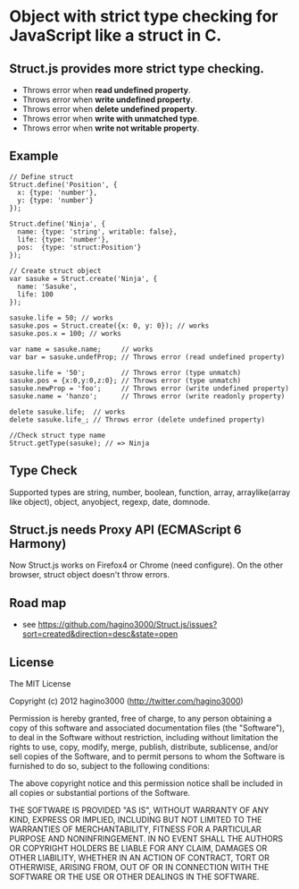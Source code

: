 # Object with strict type checking for JavaScript like a struct in C.

## Struct.js provides more strict type checking.

* Throws error when **read undefined property**.
* Throws error when **write undefined property**.
* Throws error when **delete undefined property**.
* Throws error when **write with unmatched type**.
* Throws error when **write not writable property**.

## Example

    // Define struct
    Struct.define('Position', {
      x: {type: 'number'}, 
      y: {type: 'number'}
    });

    Struct.define('Ninja', {
      name: {type: 'string', writable: false}, 
      life: {type: 'number'},
      pos:  {type: 'struct:Position'}
    });

    // Create struct object
    var sasuke = Struct.create('Ninja', {
      name: 'Sasuke',
      life: 100
    });

    sasuke.life = 50; // works
    sasuke.pos = Struct.create({x: 0, y: 0}); // works
    sasuke.pos.x = 100; // works

    var name = sasuke.name;     // works
    var bar = sasuke.undefProp; // Throws error (read undefined property)

    sasuke.life = '50';         // Throws error (type unmatch)
    sasuke.pos = {x:0,y:0,z:0}; // Throws error (type unmatch)
    sasuke.newProp = 'foo';     // Throws error (write undefined property)
    sasuke.name = 'hanzo';      // Throws error (write readonly property)

    delete sasuke.life;  // works
    delete sasuke.life_; // Throws error (delete undefined property)

    //Check struct type name
    Struct.getType(sasuke); // => Ninja

## Type Check

Supported types are string, number, boolean, function, array, arraylike(array like object), object, anyobject, regexp, date, domnode.

## Struct.js needs Proxy API (ECMAScript 6 Harmony)

Now Struct.js works on Firefox4 or Chrome (need configure).
On the other browser, struct object doesn't throw errors.

## Road map
* see https://github.com/hagino3000/Struct.js/issues?sort=created&direction=desc&state=open

## License

The MIT License

Copyright (c) 2012 hagino3000 (http://twitter.com/hagino3000)

Permission is hereby granted, free of charge, to any person obtaining a copy of this software and associated documentation files (the "Software"), to deal in the Software without restriction, including without limitation the rights to use, copy, modify, merge, publish, distribute, sublicense, and/or sell copies of the Software, and to permit persons to whom the Software is furnished to do so, subject to the following conditions:

The above copyright notice and this permission notice shall be included in all copies or substantial portions of the Software.

THE SOFTWARE IS PROVIDED "AS IS", WITHOUT WARRANTY OF ANY KIND, EXPRESS OR IMPLIED, INCLUDING BUT NOT LIMITED TO THE WARRANTIES OF MERCHANTABILITY, FITNESS FOR A PARTICULAR PURPOSE AND NONINFRINGEMENT. IN NO EVENT SHALL THE AUTHORS OR COPYRIGHT HOLDERS BE LIABLE FOR ANY CLAIM, DAMAGES OR OTHER LIABILITY, WHETHER IN AN ACTION OF CONTRACT, TORT OR OTHERWISE, ARISING FROM, OUT OF OR IN CONNECTION WITH THE SOFTWARE OR THE USE OR OTHER DEALINGS IN THE SOFTWARE.
